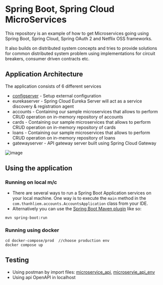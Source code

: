 # Spring Boot, Spring Cloud MicroServices
This repository is an example of how to get Microservices going using Spring Boot, Spring Cloud, Spring OAuth 2 and Netflix OSS frameworks.

It also builds on distributed system concepts and tries to provide solutions for common distributed system problem using implementations for circuit breakers, consumer driven contracts etc.

## <a name="application-architecture"></a>Application Architecture

The application consists of 6 different services

* [configserver](https://github.com/ThanhLiemm/microservices-bank-config) - Setup external configuration
* eurekaserver - Spring Cloud Eureka Server will act as a service discovery & registration agent
* accounts - Containing our sample microservices that allows to perform CRUD operation on in-memory repository of accounts
* cards - Containing our sample microservices that allows to perform CRUD operation on in-memory repository of cards
* loans - Containing our sample microservices that allows to perform CRUD operation on in-memory repository of loans
* gatewayserver - API gateway server built using Spring Cloud Gateway

![image](https://github.com/ThanhLiemm/microservices-bank/assets/44218427/8364cf30-b7b4-4737-9fdb-3050fd431e0e)

## <a name="using-application"></a>Using the application

### <a name="run_local_mc"></a>Running on local m/c
* There are several ways to run a Spring Boot Application services on your local machine. One way is to execute the `main` method in the `com.thanhliem.accounts.AccountsApplication` class from your IDE.
* Alternatively you can use the [Spring Boot Maven plugin](https://docs.spring.io/spring-boot/docs/current/reference/html/build-tool-plugins-maven-plugin.html) like so:

```shell
mvn spring-boot:run
```

### <a name="run_docker"></a>Running using docker
```shell
cd docker-compose/prod  //choose production env
docker compose up
```

## <a name="using-application"></a>Testing

* Using postman by import files: [microservice_api](Microservices%20API.postman_collection.json), [microservie_api_env](Microservices%20local.postman_environment.json)
* Using api OpenAPI in localhost
